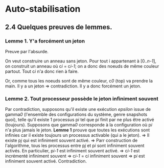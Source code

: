 # Auto-stabilisation

## 2.4 Quelques preuves de lemmes.

### Lemme 1. Y'a forcément un jeton
Preuve par l'absurde.

On veut construire un anneau sans jeton.
Pour tout i appartenant à [0..*n-1*], on construit un anneau où c*i* = c*i-1*;
on a donc des noeuds de même couleur partout. Tout c*i* n'a donc rien à faire.

Or, comme tous les noeuds sont de même couleur, c*0* (top) va prendre la main.
Il y a un jeton => contradiction. Il y a donc forcément un jeton.

### Lemme 2. Tout processeur possède le jeton infiniment souvent

Par contradiction, supposons qu'il existe une exécution *epsilon* issue de gamma*0*
(l'ensemble des configurations du système, genre snapshots quoi), telle qu'il
existe 1 processus p*i* tel que p*i* finit par ne plus être activé (toujours).
Supposons que gamma*0* corresponde à la configuration où p*i* n'a plus jamais
le jeton.
**Lemme 1** prouve que toutes les exécutions sont infinies car il existe
toujours un processus activable (qui a le jeton).
=> Il existe p*j* qui est infiniment souvent activé.
=> Parr construction de l'algorithme, tous les processus entre p*j* et p*i*
sont infiniment souvent activés. En particulier, p*i-1* est infiniment souvent
activé.
=> c*i-1* est incrémenté infiniment souvent
=> c*i-1* = c*i* infiniment souvent
=> p*i* est infiniment souvent activé. Contradiction.
